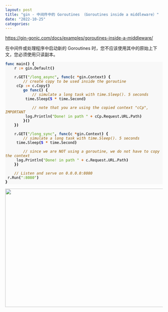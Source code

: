 ```yaml
---
layout: post
title: "gin - 中间件中的 Goroutines （Goroutines inside a middleware）"
date: "2022-10-25"
categories: 
---
```

<p><a href="https://gin-gonic.com/docs/examples/goroutines-inside-a-middleware/">https://gin-gonic.com/docs/examples/goroutines-inside-a-middleware/</a></p>

<p>在中间件或处理程序中启动新的 Goroutines 时，您不应该使用其中的原始上下文，您必须使用只读副本。</p>

<pre style="background-color:#f8f8f8;-moz-tab-size:4;-o-tab-size:4;tab-size:4">
<code class="language-go" data-lang="go"><span style="color:#204a87;font-weight:700">func</span> <span style="color:#000">main</span><span style="color:#000;font-weight:700">()</span> <span style="color:#000;font-weight:700">{</span>
	<span style="color:#000">r</span> <span style="color:#ce5c00;font-weight:700">:=</span> <span style="color:#000">gin</span><span style="color:#000;font-weight:700">.</span><span style="color:#000">Default</span><span style="color:#000;font-weight:700">()</span>

	<span style="color:#000">r</span><span style="color:#000;font-weight:700">.</span><span style="color:#000">GET</span><span style="color:#000;font-weight:700">(</span><span style="color:#4e9a06">&quot;/long_async&quot;</span><span style="color:#000;font-weight:700">,</span> <span style="color:#204a87;font-weight:700">func</span><span style="color:#000;font-weight:700">(</span><span style="color:#000">c</span> <span style="color:#ce5c00;font-weight:700">*</span><span style="color:#000">gin</span><span style="color:#000;font-weight:700">.</span><span style="color:#000">Context</span><span style="color:#000;font-weight:700">)</span> <span style="color:#000;font-weight:700">{</span>
		<span style="color:#8f5902;font-style:italic">// create copy to be used inside the goroutine
</span>		<span style="color:#000">cCp</span> <span style="color:#ce5c00;font-weight:700">:=</span> <span style="color:#000">c</span><span style="color:#000;font-weight:700">.</span><span style="color:#000">Copy</span><span style="color:#000;font-weight:700">()</span>
		<span style="color:#204a87;font-weight:700">go</span> <span style="color:#204a87;font-weight:700">func</span><span style="color:#000;font-weight:700">()</span> <span style="color:#000;font-weight:700">{</span>
			<span style="color:#8f5902;font-style:italic">// simulate a long task with time.Sleep(). 5 seconds
</span>			<span style="color:#000">time</span><span style="color:#000;font-weight:700">.</span><span style="color:#000">Sleep</span><span style="color:#000;font-weight:700">(</span><span style="color:#0000cf;font-weight:700">5</span> <span style="color:#ce5c00;font-weight:700">*</span> <span style="color:#000">time</span><span style="color:#000;font-weight:700">.</span><span style="color:#000">Second</span><span style="color:#000;font-weight:700">)</span>

			<span style="color:#8f5902;font-style:italic">// note that you are using the copied context &quot;cCp&quot;, IMPORTANT
</span>			<span style="color:#000">log</span><span style="color:#000;font-weight:700">.</span><span style="color:#000">Println</span><span style="color:#000;font-weight:700">(</span><span style="color:#4e9a06">&quot;Done! in path &quot;</span> <span style="color:#ce5c00;font-weight:700">+</span> <span style="color:#000">cCp</span><span style="color:#000;font-weight:700">.</span><span style="color:#000">Request</span><span style="color:#000;font-weight:700">.</span><span style="color:#000">URL</span><span style="color:#000;font-weight:700">.</span><span style="color:#000">Path</span><span style="color:#000;font-weight:700">)</span>
		<span style="color:#000;font-weight:700">}()</span>
	<span style="color:#000;font-weight:700">})</span>

	<span style="color:#000">r</span><span style="color:#000;font-weight:700">.</span><span style="color:#000">GET</span><span style="color:#000;font-weight:700">(</span><span style="color:#4e9a06">&quot;/long_sync&quot;</span><span style="color:#000;font-weight:700">,</span> <span style="color:#204a87;font-weight:700">func</span><span style="color:#000;font-weight:700">(</span><span style="color:#000">c</span> <span style="color:#ce5c00;font-weight:700">*</span><span style="color:#000">gin</span><span style="color:#000;font-weight:700">.</span><span style="color:#000">Context</span><span style="color:#000;font-weight:700">)</span> <span style="color:#000;font-weight:700">{</span>
		<span style="color:#8f5902;font-style:italic">// simulate a long task with time.Sleep(). 5 seconds
</span>		<span style="color:#000">time</span><span style="color:#000;font-weight:700">.</span><span style="color:#000">Sleep</span><span style="color:#000;font-weight:700">(</span><span style="color:#0000cf;font-weight:700">5</span> <span style="color:#ce5c00;font-weight:700">*</span> <span style="color:#000">time</span><span style="color:#000;font-weight:700">.</span><span style="color:#000">Second</span><span style="color:#000;font-weight:700">)</span>

		<span style="color:#8f5902;font-style:italic">// since we are NOT using a goroutine, we do not have to copy the context
</span>		<span style="color:#000">log</span><span style="color:#000;font-weight:700">.</span><span style="color:#000">Println</span><span style="color:#000;font-weight:700">(</span><span style="color:#4e9a06">&quot;Done! in path &quot;</span> <span style="color:#ce5c00;font-weight:700">+</span> <span style="color:#000">c</span><span style="color:#000;font-weight:700">.</span><span style="color:#000">Request</span><span style="color:#000;font-weight:700">.</span><span style="color:#000">URL</span><span style="color:#000;font-weight:700">.</span><span style="color:#000">Path</span><span style="color:#000;font-weight:700">)</span>
	<span style="color:#000;font-weight:700">})</span>

	<span style="color:#8f5902;font-style:italic">// Listen and serve on 0.0.0.0:8080
</span>	<span style="color:#000">r</span><span style="color:#000;font-weight:700">.</span><span style="color:#000">Run</span><span style="color:#000;font-weight:700">(</span><span style="color:#4e9a06">&quot;:8080&quot;</span><span style="color:#000;font-weight:700">)</span>
<span style="color:#000;font-weight:700">}</span>
</code></pre>

<p><img height="379" src="/uploads/ckeditor/pictures/638/image-20221025103725-1.png" width="1203" /></p>

